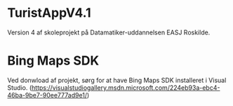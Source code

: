 TuristAppV4.1
=============
Version 4 af skoleprojekt på Datamatiker-uddannelsen EASJ Roskilde.

Bing Maps SDK
=============
Ved donwload af projekt, sørg for at have Bing Maps SDK installeret i Visual Studio. (https://visualstudiogallery.msdn.microsoft.com/224eb93a-ebc4-46ba-9be7-90ee777ad9e1/)
